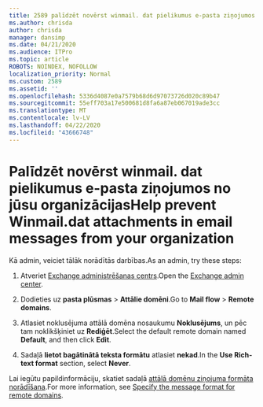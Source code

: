 ```yaml
---
title: 2589 palīdzēt novērst winmail. dat pielikumus e-pasta ziņojumos no jūsu organizācijas
ms.author: chrisda
author: chrisda
manager: dansimp
ms.date: 04/21/2020
ms.audience: ITPro
ms.topic: article
ROBOTS: NOINDEX, NOFOLLOW
localization_priority: Normal
ms.custom: 2589
ms.assetid: ''
ms.openlocfilehash: 5336d4087e0a7579b68d6d97073726d020c89b47
ms.sourcegitcommit: 55eff703a17e500681d8fa6a87eb067019ade3cc
ms.translationtype: MT
ms.contentlocale: lv-LV
ms.lasthandoff: 04/22/2020
ms.locfileid: "43666748"
---
```

# <a name="help-prevent-winmaildat-attachments-in-email-messages-from-your-organization"></a><span data-ttu-id="c1d6f-102">Palīdzēt novērst winmail. dat pielikumus e-pasta ziņojumos no jūsu organizācijas</span><span class="sxs-lookup"><span data-stu-id="c1d6f-102">Help prevent Winmail.dat attachments in email messages from your organization</span></span>

<span data-ttu-id="c1d6f-103">Kā admin, veiciet tālāk norādītās darbības.</span><span class="sxs-lookup"><span data-stu-id="c1d6f-103">As an admin, try these steps:</span></span>

1. <span data-ttu-id="c1d6f-104">Atveriet [Exchange administrēšanas centrs](https://outlook.office365.com/ecp/).</span><span class="sxs-lookup"><span data-stu-id="c1d6f-104">Open the [Exchange admin center](https://outlook.office365.com/ecp/).</span></span>

2. <span data-ttu-id="c1d6f-105">Dodieties uz **pasta plūsmas** > **Attālie domēni**.</span><span class="sxs-lookup"><span data-stu-id="c1d6f-105">Go to **Mail flow** > **Remote domains**.</span></span>

3. <span data-ttu-id="c1d6f-106">Atlasiet noklusējuma attālā domēna nosaukumu **Noklusējums**, un pēc tam noklikšķiniet uz **Rediģēt**.</span><span class="sxs-lookup"><span data-stu-id="c1d6f-106">Select the default remote domain named **Default**, and then click **Edit**.</span></span>

4. <span data-ttu-id="c1d6f-107">Sadaļā **lietot bagātinātā teksta formātu** atlasiet **nekad**.</span><span class="sxs-lookup"><span data-stu-id="c1d6f-107">In the **Use Rich-text format** section, select **Never**.</span></span>

<span data-ttu-id="c1d6f-108">Lai iegūtu papildinformāciju, skatiet sadaļā [attālā domēnu ziņojuma formāta norādīšana](https://docs.microsoft.com/Exchange/mail-flow-best-practices/remote-domains/remote-domains#specifying-message-format).</span><span class="sxs-lookup"><span data-stu-id="c1d6f-108">For more information, see [Specify the message format for remote domains](https://docs.microsoft.com/Exchange/mail-flow-best-practices/remote-domains/remote-domains#specifying-message-format).</span></span>
